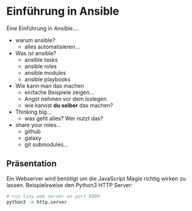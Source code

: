  Einführung in Ansible
=======================

Eine Einführung in Ansible....

 + warum ansible?
   - alles automatisieren...
 + Was ist ansible?
   - ansible tasks
   - ansible roles
   - ansible modules
   - ansible playbooks
 + Wie kann man das machen
   - einfache Beispiele zeigen...
   - Angst nehmen vor dem loslegen
   - wie kannst **du selber** das machen?
 + Thinking big...
   - was geht alles? Wer nutzt das?
 + share your roles...
   - github
   - galaxy
   - git submodules...

 Präsentation
---------------

Ein Webserver wird benötigt um die JavaScript Magie richtig wirken zu lassen. Beispielsweise den Python3 HTTP Server:
```bash
# run tiny web server on port 8000
python3 -m http.server
```

